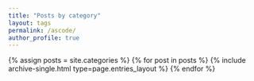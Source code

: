```yaml
---
title: "Posts by category"
layout: tags
permalink: /ascode/
author_profile: true
---
```


{% assign posts = site.categories %}
{% for post in posts %} {% include archive-single.html type=page.entries_layout %} {% endfor %}